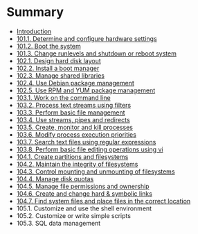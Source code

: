 # Summary

* [Introduction](README.md)
* [101.1. Determine and configure hardware settings](1011_determine_and_configure_hardware_settings.md)
* [101.2. Boot the system](1012_boot_the_system.md)
* [101.3. Change runlevels and shutdown or reboot system](1013_change_runlevels_and_shutdown_or_reboot_system.md)
* [102.1. Design hard disk layout](1021_design_hard_disk_layout.md)
* [102.2. Install a boot manager](1022_install_a_boot_manager.md)
* [102.3. Manage shared libraries](1023_manage_shared_libraries.md)
* [102.4. Use Debian package management](1024_use_debian_package_management.md)
* [102.5. Use RPM and YUM package management](1025_use_rpm_and_yum_package_management.md)
* [103.1. Work on the command line](1031_work_on_the_command_line.md)
* [103.2. Process text streams using filters](1032_process_text_streams_using_filters.md)
* [103.3. Perform basic file management](1033_perform_basic_file_management.md)
* [103.4. Use streams, pipes and redirects](1034_use_streams,_pipes_and_redirects.md)
* [103.5. Create, monitor and kill processes](1035_create,_monitor_and_kill_processes.md)
* [103.6. Modify process execution priorities](1036_modify_process_execution_priorities.md)
* [103.7. Search text files using regular expressions](1037_search_text_files_using_regular_expressions.md)
* [103.8. Perform basic file editing operations using vi](1038_perform_basic_file_editing_operations_using_vi.md)
* [104.1. Create partitions and filesystems](1041_create_partitions_and_filesystems.md)
* [104.2. Maintain the integrity of filesystems](1042_maintain_the_integrity_of_filesystems.md)
* [104.3. Control mounting and unmounting of filesystems](1043_control_mounting_and_unmounting_of_filesystems.md)
* [104.4. Manage disk quotas](1044_manage_disk_quotas.md)
* [104.5. Manage file permissions and ownership](1045_manage_file_permissions_and_ownership.md)
* [104.6. Create and change hard & symbolic links](1046_create_and_change_hard_&_symbolic_links.md)
* [104.7. Find system files and place files in the correct location](1047_find_system_files_and_place_files_in_the_correct_location.md)
* 105.1. Customize and use the shell environment
* 105.2. Customize or write simple scripts
* 105.3. SQL data management

